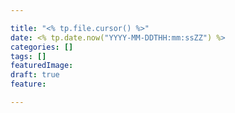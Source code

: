 ```yaml
---

title: "<% tp.file.cursor() %>"
date: <% tp.date.now("YYYY-MM-DDTHH:mm:ssZZ") %>
categories: []
tags: []
featuredImage:
draft: true
feature:

---
```

